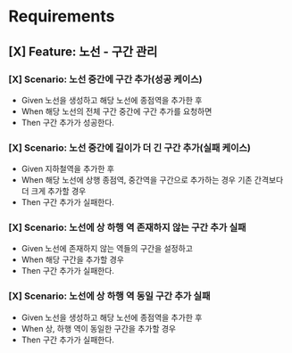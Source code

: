 # Requirements

## [X] Feature: 노선 - 구간 관리

### [X] Scenario: 노선 중간에 구간 추가(성공 케이스)
* Given 노선을 생성하고 해당 노선에 종점역을 추가한 후
* When 해당 노선의 전체 구간 중간에 구간 추가를 요청하면
* Then 구간 추가가 성공한다.

### [X] Scenario: 노선 중간에 길이가 더 긴 구간 추가(실패 케이스)
* Given 지하철역을 추가한 후
* When 해당 노선에 상행 종점역, 중간역을 구간으로 추가하는 경우 기존 간격보다 더 크게 추가할 경우
* Then 구간 추가가 실패한다.

### [X] Scenario: 노선에 상 하행 역 존재하지 않는 구간 추가 실패
* Given 노선에 존재하지 않는 역들의 구간을 설정하고
* When 해당 구간을 추가할 경우
* Then 구간 추가가 실패한다.

### [X] Scenario: 노선에 상 하행 역 동일 구간 추가 실패
* Given 노선을 생성하고 해당 노선에 종점역을 추가한 후
* When 상, 하행 역이 동일한 구간을 추가할 경우
* Then 구간 추가가 실패한다.